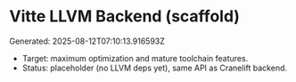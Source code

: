 # Vitte LLVM Backend (scaffold)
Generated: 2025-08-12T07:10:13.916593Z

- Target: maximum optimization and mature toolchain features.
- Status: placeholder (no LLVM deps yet), same API as Cranelift backend.
